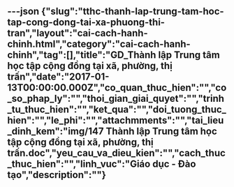 ---json
{"slug":"tthc-thanh-lap-trung-tam-hoc-tap-cong-dong-tai-xa-phuong-thi-tran","layout":"cai-cach-hanh-chinh.html","category":"cai-cach-hanh-chinh","tag":[],"title":"GD_Thành lập Trung tâm học tập cộng đồng tại xã, phường, thị trấn","date":"2017-01-13T00:00:00.000Z","co_quan_thuc_hien":"","co_so_phap_ly":"","thoi_gian_giai_quyet":"","trinh_tu_thuc_hien":"","ket_qua":"","doi_tuong_thuc_hien":"","le_phi":"","attachmments":"","tai_lieu_dinh_kem":"img/147 Thành lập Trung tâm học tập cộng đồng tại xã, phường, thị trấn.doc","yeu_cau_va_dieu_kien":"","cach_thuc_thuc_hien":"","linh_vuc":"Giáo dục - Đào tạo","description":""}
---
